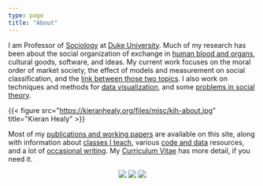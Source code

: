 ```yaml
---
type: page
title: "About"
---
```



I am Professor of <a href ="http://sociology.duke.edu">Sociology</a> at [Duke University](https://www.duke.edu). Much of my research has been about the social organization of exchange in [human blood and organs](https://kieranhealy.org/publications/lbg/), cultural goods, software, and ideas. My current work focuses on the moral order of market society, the effect of models and measurement on social classification, and the [link between those two topics](https://www.kierahealy.org/publications/tos). I also work on techniques and methods for [data visualization](https://kieranhealy.org/publications/dataviz), and some [problems in social theory](https://kieranhealy.org/publications/fuck-nuance/).

{{< figure src="https://kieranhealy.org/files/misc/kjh-about.jpg" title="Kieran Healy" >}}

Most of my <a href="https://kieranhealy.org/publications/">publications and working papers</a> are available on this site, along with information about <a href="https://kieranhealy.org/teaching/">classes I teach</a>, various <a href="https://kieranhealy.org/resources/">code and data</a> resources, and a lot of <a href="https://kieranhealy.org/blog/">occasional writing</a>. My <a href="https://kieranhealy.org/vita.pdf">Curriculum Vitae</a> has more detail, if you need it.

<center>
<div class="logo-wrapper">
<a href="mailto:kjhealy@gmail.com" class="iconfont icon-email" title="email"></a>
<a href="https://mastodon.social/@kjhealy" class="logo" title="Mastodon"><img class="icon-svg" src = "/icons/mastodon.svg"></a>
<a href="https://github.com/kjhealy" class="logo" title="GitHub"><img class="icon-svg" src = "/icons/github.svg"></a>
<a href="https://scholar.google.com/citations?user=YWEuPuIAAAAJ&hl=en" class="logo" title="Google Scholar"><img class="icon-svg" src = "/icons/googlescholar.svg"></a>
<a href="https://kieranhealy.org/index.xml" type="application/rss+xml" class="iconfont icon-rss" title="rss"></a>
</div>
</center>
